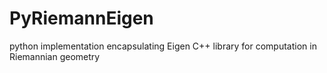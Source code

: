 # PyRiemannEigen
python implementation encapsulating Eigen C++ library for computation in Riemannian geometry

